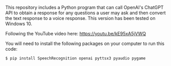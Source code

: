 This repository includes a Python program that can call OpenAI's ChatGPT API to obtain a response for any questions a user may ask and then convert the text response to a voice response. This version has been tested on Windows 10. 

Following the YouTube video here: 
https://youtu.be/kE95xA5jVWQ

You will need to install the following packages on your computer to run this code: 

```console
$ pip install SpeechRecognition openai pyttsx3 pyaudio pygame
```

